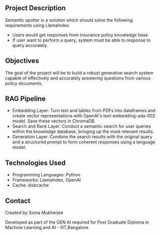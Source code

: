 ## Project Description
Semantic spotter is a solution which should solve the following requirements using LlamaIndex:
- Users would get responses from insurance policy knowledge base.
- If user want to perform a query, system must be able to response to query accurately.


## Objectives
The goal of the project will be to build a robust generative search system capable of effectively and accurately answering
questions from various policy documents.

## RAG Pipeline

- Embedding Layer: Turn text and tables from PDFs into dataframes and create vector representations with OpenAI's text-embedding-ada-002 model. Save these vectors in ChromaDB.
- Search and Rank Layer: Conduct a semantic search for user queries within the knowledge database, bringing up the most relevant results.
- Generation Layer: Combine the search results with the original query and a structured prompt to form coherent responses using a language model.

## Technologies Used
- Programming Languages: Python
- Frameworks: LlamaIndex, OpenAI
- Cache: diskcache


## Contact
Created by Soma Mukherjee


Developed as part of the GEN AI required for Post Graduate Diploma in Machine Learning and AI - IIIT,Bangalore.